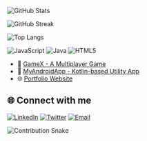 ![GitHub Stats](https://github-readme-stats.vercel.app/api?username=sanketpadgelwar&show_icons=true&theme=radical)

![GitHub Streak](https://github-readme-streak-stats.herokuapp.com/?user=sanketpadgelwar&theme=radical)

![Top Langs](https://github-readme-stats.vercel.app/api/top-langs/?username=sanketpadgelwar&layout=compact&theme=radical)

![JavaScript](https://img.shields.io/badge/-JavaScript-black?style=flat-square&logo=javascript)
![Java](https://img.shields.io/badge/-Java-black?style=flat-square&logo=java)
![HTML5](https://img.shields.io/badge/-HTML5-E34F26?style=flat-square&logo=html5&logoColor=white)


- 🔗 [GameX - A Multiplayer Game](https://github.com/sanketpadgelwar/gamex)
- 📱 [MyAndroidApp - Kotlin-based Utility App](https://github.com/sanketpadgelwar/myandroidapp)
- 🌐 [Portfolio Website](https://github.com/sanketpadgelwar/portfolio)

## 🌐 Connect with me

[![LinkedIn](https://img.shields.io/badge/LinkedIn-blue?style=flat&logo=linkedin&labelColor=blue)](https://www.linkedin.com/in/sanketpadgelwar)
[![Twitter](https://img.shields.io/badge/X-black?style=flat&logo=twitter)](https://twitter.com/sanketpadgelwar)
[![Email](https://img.shields.io/badge/Gmail-D14836?style=flat&logo=gmail&logoColor=white)](mailto:sanket.email@example.com)

![Contribution Snake](https://raw.githubusercontent.com/sanketpadgelwar/sanketpadgelwar/output/github-contribution-grid-snake.svg)

